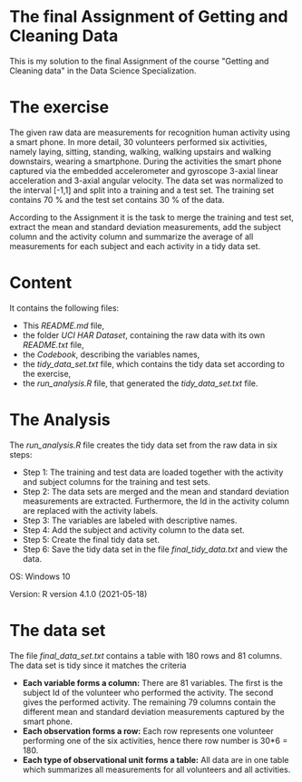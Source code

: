 # The final Assignment of Getting and Cleaning Data

This is my solution to the final Assignment of the course "Getting and Cleaning
data" in the Data Science Specialization.

# The exercise
The given raw data are measurements for recognition human activity using a smart phone. In more detail, 30 volunteers performed six activities, namely laying, sitting, standing, walking, walking upstairs and walking downstairs, wearing a smartphone. During the activities the smart phone captured via the embedded accelerometer and gyroscope 3-axial linear acceleration and 3-axial angular velocity. The data set was normalized to the interval [-1,1] and split into a training and a test set. The training set contains 70 %  and the test set contains 30 % of the data.

According to the Assignment it is the task to merge the training and test set, extract the mean and standard deviation measurements, add the subject column and the activity column and summarize the average of all measurements for each subject and each activity in a tidy data set.

# Content

It contains the following files:
- This *README.md* file,  
- the folder *UCI HAR Dataset*, containing the raw data with its own *README.txt* file,  
- the *Codebook*, describing the variables names,  
- the *tidy_data_set.txt* file, which contains the tidy data set according to the
exercise,  
- the *run_analysis.R* file, that generated the *tidy_data_set.txt* file.

# The Analysis
The *run_analysis.R* file creates the tidy data set from the raw data in six steps:
- Step 1: The training and test data are loaded together with the activity and subject columns for the training and test sets.  
- Step 2: The data sets are merged and the mean and standard deviation measurements are extracted. Furthermore, the Id in the activity column are replaced with the activity labels.  
- Step 3: The variables are labeled with descriptive names.  
- Step 4: Add the subject and activity column to the data set.  
- Step 5: Create the final tidy data set.  
- Step 6: Save the tidy data set in the file *final_tidy_data.txt* and view the data.

OS: Windows 10

Version: R version 4.1.0 (2021-05-18)

# The data set

The file *final_data_set.txt* contains a table with 180 rows and 81 columns.
The data set is tidy since it matches the criteria
- **Each variable forms a column:** There are 81 variables. The first is the subject Id of the volunteer who performed the activity. The second gives the performed activity. The remaining 79 columns contain the different mean and standard deviation measurements captured by the smart phone.  
- **Each observation forms a row:** Each row represents one volunteer performing one of the six activities, hence there row number is 30*6 = 180.  
- **Each type of observational unit forms a table:** All data are in one table which summarizes all measurements for all volunteers and all activities.